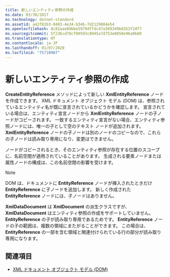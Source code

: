 ```yaml
---
title: 新しいエンティティ参照の作成
ms.date: 03/30/2017
ms.technology: dotnet-standard
ms.assetid: a42f81b3-0403-4e34-b346-7d2129804e54
ms.openlocfilehash: 8c81aae89bbe5979dffdc47a369349bd2b3f2df7
ms.sourcegitcommit: 5f236cd78cf09593c8945a7d753e0850e96a0b80
ms.translationtype: HT
ms.contentlocale: ja-JP
ms.lasthandoff: 01/07/2020
ms.locfileid: "75710987"
---
```

# <a name="creating-new-entity-references"></a>新しいエンティティ参照の作成
**CreateEntityReference** メソッドによって新しい **XmlEntityReference** ノードを作成できます。 XML ドキュメント オブジェクト モデル (DOM) は、参照されているエンティティ名が既に宣言されているかどうかを確認します。 宣言されている場合は、エンティティ宣言ノードから **XmlEntityReference** ノードの子ノードがコピーされます。 一致するエンティティ宣言がない場合、エンティティ参照ノードには、唯一の子として空のテキスト ノードが追加されます。 **XmlEntityReference** ノードの子ノードは別のノードのコピーなので、これらの子ノードは読み取り専用になり、変更はできません。  
  
 ノードがコピーされるとき、そのエンティティ参照が存在する位置のスコープに、名前空間が適用されていることがあります。 生成される要素ノードまたは属性ノードの構成は、この名前空間の影響を受けます。  
  
> [!NOTE]
> DOM は、ドキュメントに **EntityReference** ノードが挿入されたときだけ **EntityReference** に子ノードを追加します。 新しく作成された **EntityReference** ノードには、子ノードはありません。  
  
 **XmlDataDocument** は **XmlDocument** の派生クラスですが、**XmlDataDocument** はエンティティ参照の作成をサポートしていません。 **EntityReference** の子が読み取り専用であるためです。 **EntityReference** ノードの子の範囲は、複数の領域にまたがることができます。 この場合は、**EntityReference** の一部を含む領域と関連付けられている行の部分が読み取り専用になります。  
  
## <a name="see-also"></a>関連項目

- [XML ドキュメント オブジェクト モデル (DOM)](../../../../docs/standard/data/xml/xml-document-object-model-dom.md)
